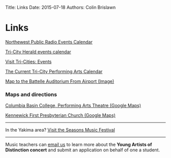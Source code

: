 Title: Links
Date: 2015-07-18
Authors: Colin Brislawn

# Links

[Northewest Public Radio Events Calendar](https://www.nwpb.org/events/)

[Tri-City Herald events calendar](http://calendar.tri-cityherald.com/)

[Visit Tri-Cities: Events](http://www.visittri-cities.com/Events)

[The Current Tri-City Performing Arts Calendar](http://www.umtanum.com/TriCitiesArtsCalendar/)

[Map to the Battelle Auditorium From Airport (Image)](http://www.pnl.gov/images/PNNL_Airport_Map_with_Key_03-22-2016.png)

### Maps and directions

[Columbia Basin College, Performing Arts Theatre (Google Maps)](https://goo.gl/maps/BZDawJuNMRM2)

[Kennewick First Presbyterian Church (Google Maps)](https://goo.gl/maps/quHQSkdBnScDHqh26)

---

In the Yakima area?
[Visit the Seasons Music Festival](http://theseasonsyakima.com/)

---

Music teachers can [email us](mailto:youngartists@cameratamusica.com) to learn more about the **Young Artists of Distinction concert** and submit an application on behalf of one a student.
